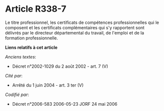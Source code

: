 # Article R338-7

Le titre professionnel, les certificats de compétences professionnelles qui le composent et les certificats complémentaires
qui s'y rapportent sont délivrés par le directeur départemental du travail, de l'emploi et de la formation professionnelle.

**Liens relatifs à cet article**

_Anciens textes_:

  - Décret n°2002-1029 du 2 août 2002 - art. 7 (V)

_Cité par_:

  - Arrêté du 1 juin 2004 - art. 3 ter (V)

_Codifié par_:

  - Décret n°2006-583 2006-05-23 JORF 24 mai 2006
